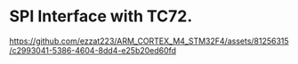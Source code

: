 # SPI Interface with TC72.
https://github.com/ezzat223/ARM_CORTEX_M4_STM32F4/assets/81256315/c2993041-5386-4604-8dd4-e25b20ed60fd

